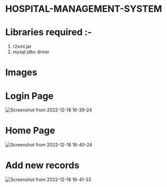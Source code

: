 # HOSPITAL-MANAGEMENT-SYSTEM
# Libraries required :-
1. r2xml.jar
2. mysql jdbc driver

# Images

# Login Page
![Screenshot from 2022-12-18 16-39-24](https://user-images.githubusercontent.com/109757025/208295400-40597514-704c-4b42-8083-3627d4358e53.png)

# Home Page
![Screenshot from 2022-12-18 16-40-24](https://user-images.githubusercontent.com/109757025/208295434-bc944613-4be0-4edb-ab03-8d68f813cff7.png)

# Add new records 

![Screenshot from 2022-12-18 16-41-33](https://user-images.githubusercontent.com/109757025/208295457-7a6b7972-b859-4506-a1a0-91a22e8ab27b.png)
